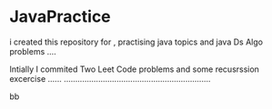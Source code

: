 # JavaPractice
i  created this repository for , practising java topics and java Ds Algo problems ....

Intially I commited Two Leet Code problems and some recusrssion excercise ...... 
................................................................


bb
